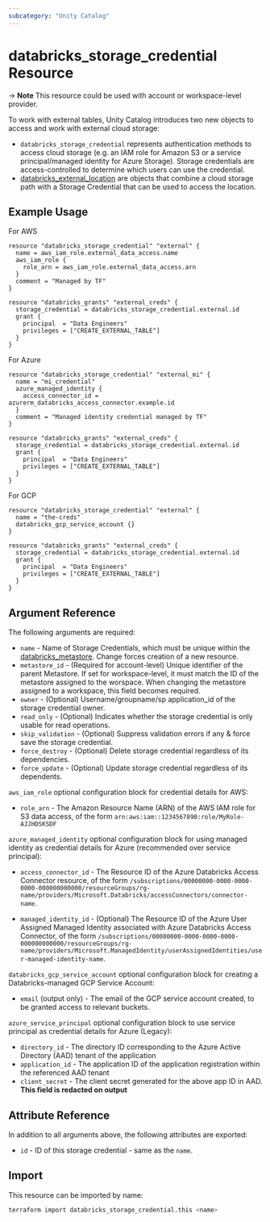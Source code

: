 ```yaml
---
subcategory: "Unity Catalog"
---
```

# databricks_storage_credential Resource

-> **Note** This resource could be used with account or workspace-level provider.

To work with external tables, Unity Catalog introduces two new objects to access and work with external cloud storage:

- `databricks_storage_credential` represents authentication methods to access cloud storage (e.g. an IAM role for Amazon S3 or a service principal/managed identity for Azure Storage). Storage credentials are access-controlled to determine which users can use the credential.
- [databricks_external_location](external_location.md) are objects that combine a cloud storage path with a Storage Credential that can be used to access the location.

## Example Usage

For AWS

```hcl
resource "databricks_storage_credential" "external" {
  name = aws_iam_role.external_data_access.name
  aws_iam_role {
    role_arn = aws_iam_role.external_data_access.arn
  }
  comment = "Managed by TF"
}

resource "databricks_grants" "external_creds" {
  storage_credential = databricks_storage_credential.external.id
  grant {
    principal  = "Data Engineers"
    privileges = ["CREATE_EXTERNAL_TABLE"]
  }
}
```

For Azure

```hcl
resource "databricks_storage_credential" "external_mi" {
  name = "mi_credential"
  azure_managed_identity {
    access_connector_id = azurerm_databricks_access_connector.example.id
  }
  comment = "Managed identity credential managed by TF"
}

resource "databricks_grants" "external_creds" {
  storage_credential = databricks_storage_credential.external.id
  grant {
    principal  = "Data Engineers"
    privileges = ["CREATE_EXTERNAL_TABLE"]
  }
}
```

For GCP

```hcl
resource "databricks_storage_credential" "external" {
  name = "the-creds"
  databricks_gcp_service_account {}
}

resource "databricks_grants" "external_creds" {
  storage_credential = databricks_storage_credential.external.id
  grant {
    principal  = "Data Engineers"
    privileges = ["CREATE_EXTERNAL_TABLE"]
  }
}
```

## Argument Reference

The following arguments are required:

- `name` - Name of Storage Credentials, which must be unique within the [databricks_metastore](metastore.md). Change forces creation of a new resource.
- `metastore_id` - (Required for account-level) Unique identifier of the parent Metastore. If set for workspace-level, it must match the ID of the metastore assigned to the worspace. When changing the metastore assigned to a workspace, this field becomes required.
- `owner` - (Optional) Username/groupname/sp application_id of the storage credential owner.
- `read_only` - (Optional) Indicates whether the storage credential is only usable for read operations.
- `skip_validation` - (Optional) Suppress validation errors if any & force save the storage credential.
- `force_destroy` - (Optional) Delete storage credential regardless of its dependencies.
- `force_update` - (Optional) Update storage credential regardless of its dependents.

`aws_iam_role` optional configuration block for credential details for AWS:

- `role_arn` - The Amazon Resource Name (ARN) of the AWS IAM role for S3 data access, of the form `arn:aws:iam::1234567890:role/MyRole-AJJHDSKSDF`

`azure_managed_identity` optional configuration block for using managed identity as credential details for Azure (recommended over service principal):

- `access_connector_id` - The Resource ID of the Azure Databricks Access Connector resource, of the form `/subscriptions/00000000-0000-0000-0000-000000000000/resourceGroups/rg-name/providers/Microsoft.Databricks/accessConnectors/connector-name`.

- `managed_identity_id` - (Optional) The Resource ID of the Azure User Assigned Managed Identity associated with Azure Databricks Access Connector, of the form `/subscriptions/00000000-0000-0000-0000-000000000000/resourceGroups/rg-name/providers/Microsoft.ManagedIdentity/userAssignedIdentities/user-managed-identity-name`.

`databricks_gcp_service_account` optional configuration block for creating a Databricks-managed GCP Service Account:

- `email` (output only) - The email of the GCP service account created, to be granted access to relevant buckets.

`azure_service_principal` optional configuration block to use service principal as credential details for Azure (Legacy):

- `directory_id` - The directory ID corresponding to the Azure Active Directory (AAD) tenant of the application
- `application_id` - The application ID of the application registration within the referenced AAD tenant
- `client_secret` - The client secret generated for the above app ID in AAD. **This field is redacted on output**

## Attribute Reference

In addition to all arguments above, the following attributes are exported:

- `id` - ID of this storage credential - same as the `name`.

## Import

This resource can be imported by name:

```bash
terraform import databricks_storage_credential.this <name>
```
